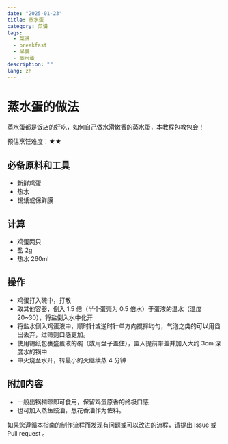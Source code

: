 ```yaml
---
date: "2025-01-23"
title: 蒸水蛋
category: 菜谱
tags:
  - 菜谱
  - breakfast
  - 早餐
  - 蒸水蛋
description: ""
lang: zh
---
```


# 蒸水蛋的做法

蒸水蛋都是饭店的好吃，如何自己做水滑嫩香的蒸水蛋，本教程包教包会！

预估烹饪难度：★★

## 必备原料和工具

- 新鲜鸡蛋
- 热水
- 锡纸或保鲜膜

## 计算

- 鸡蛋两只
- 盐 2g
- 热水 260ml

## 操作

- 鸡蛋打入碗中，打散
- 取其他容器，倒入 1.5 倍（半个蛋壳为 0.5 倍水）于蛋液的温水（温度 20~30），将盐倒入水中化开
- 将盐水倒入鸡蛋液中，顺时针或逆时针单方向搅拌均匀，气泡之类的可以用舀出丢弃，过筛则口感更加。
- 使用锡纸包裹盛蛋液的碗（或用盘子盖住），置入提前带盖并加入大约 3cm 深度水的锅中
- 中火烧至水开，转最小的火继续蒸 4 分钟

## 附加内容

- 一般出锅稍晾即可食用，保留鸡蛋原香的终极口感
- 也可加入蒸鱼豉油，葱花香油作为佐料。

如果您遵循本指南的制作流程而发现有问题或可以改进的流程，请提出 Issue 或 Pull request 。

